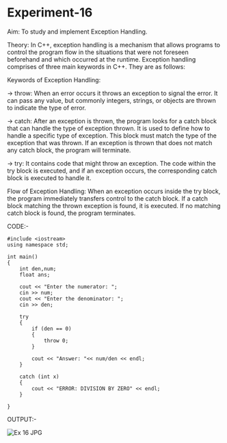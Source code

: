 # Experiment-16

Aim:
To study and implement Exception Handling.

Theory:
In C++, exception handling is a mechanism that allows programs to control the program flow in the situations that were not foreseen beforehand and which occurred at the runtime. Exception handling comprises of three main keywords in C++. They are as follows:

Keywords of Exception Handling:

→ throw: When an error occurs it throws an exception to signal the error. It can pass any value, but commonly integers, strings, or objects are thrown to indicate the type of error.

→ catch: After an exception is thrown, the program looks for a catch block that can handle the type of exception thrown. It is used to define how to handle a specific type of exception. This block must match the type of the exception that was thrown. If an exception is thrown that does not match any catch block, the program will terminate.

→ try: It contains code that might throw an exception. The code within the try block is executed, and if an exception occurs, the corresponding catch block is executed to handle it.

Flow of Exception Handling:
When an exception occurs inside the try block, the program immediately transfers control to the catch block. If a catch block matching the thrown exception is found, it is executed. If no matching catch block is found, the program terminates.

CODE:-
```
#include <iostream>
using namespace std;

int main() 
{
    int den,num;
    float ans;

    cout << "Enter the numerator: ";
    cin >> num;
    cout << "Enter the denominator: ";
    cin >> den;

    try 
    {
        if (den == 0) 
        {
            throw 0;  
        }

        cout << "Answer: "<< num/den << endl;
    }

    catch (int x) 
    {
        cout << "ERROR: DIVISION BY ZERO" << endl;
    }

}
```

OUTPUT:-

![Ex 16 JPG](https://github.com/user-attachments/assets/34a90ba2-3a47-40a2-ab75-2f61fcab12a3)


